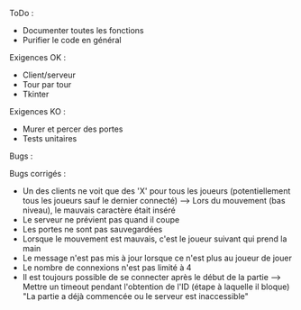ToDo :
 - Documenter toutes les fonctions
 - Purifier le code en général

Exigences OK :
 - Client/serveur
 - Tour par tour
 - Tkinter

Exigences KO :
 - Murer et percer des portes
 - Tests unitaires

Bugs :


Bugs corrigés :
 - Un des clients ne voit que des 'X' pour tous les joueurs (potentiellement tous les joueurs sauf le dernier connecté)
    --> Lors du mouvement (bas niveau), le mauvais caractère était inséré
 - Le serveur ne prévient pas quand il coupe
 - Les portes ne sont pas sauvegardées
 - Lorsque le mouvement est mauvais, c'est le joueur suivant qui prend la main
 - Le message n'est pas mis à jour lorsque ce n'est plus au joueur de jouer
 - Le nombre de connexions n'est pas limité à 4
 - Il est toujours possible de se connecter après le début de la partie
    --> Mettre un timeout pendant l'obtention de l'ID (étape à laquelle il bloque)
        "La partie a déjà commencée ou le serveur est inaccessible"